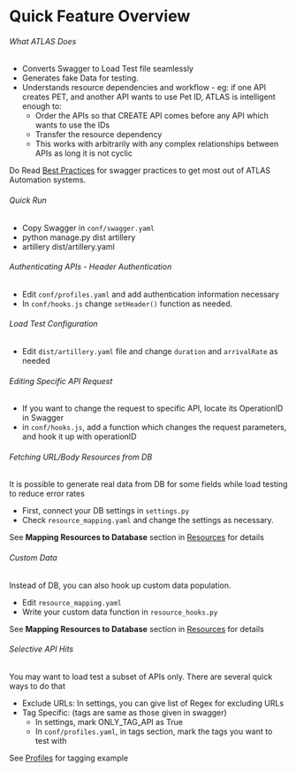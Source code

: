 Quick Feature Overview
======================

###### What ATLAS Does

- Converts Swagger to Load Test file seamlessly
- Generates fake Data for testing.
- Understands resource dependencies and workflow -
    eg: if one API creates PET, and another API wants to use Pet ID,
    ATLAS is intelligent enough to:
    - Order the APIs so that CREATE API comes before any API which wants to use the IDs
    - Transfer the resource dependency
    - This works with arbitrarily with any complex relationships between APIs as long it is not cyclic

Do Read [Best Practices](docs/best_practices.md) for swagger practices to get most out of ATLAS Automation systems.

###### Quick Run
- Copy Swagger in `conf/swagger.yaml`
- python manage.py dist artillery
- artillery dist/artillery.yaml


###### Authenticating APIs - Header Authentication
- Edit `conf/profiles.yaml` and add authentication information necessary
- In `conf/hooks.js` change `setHeader()` function as needed.


###### Load Test Configuration
- Edit `dist/artillery.yaml` file and change `duration` and `arrivalRate` as needed


###### Editing Specific API Request
- If you want to change the request to specific API, locate its OperationID in Swagger
- in `conf/hooks.js`, add a function which changes the request parameters, and hook it up with operationID


###### Fetching URL/Body Resources from DB
It is possible to generate real data from DB for some fields while load testing to reduce error rates
- First, connect your DB settings in `settings.py`
- Check `resource_mapping.yaml` and change the settings as necessary.

See **Mapping Resources to Database** section in [Resources](resources.md) for details

###### Custom Data
Instead of DB, you can also hook up custom data population.
- Edit `resource_mapping.yaml`
- Write your custom data function in `resource_hooks.py`

See **Mapping Resources to Database** section in [Resources](resources.md) for details


###### Selective API Hits
You may want to load test a subset of APIs only. There are several quick ways to do that
- Exclude URLs: In settings, you can give list of Regex for excluding URLs
- Tag Specific: (tags are same as those given in swagger)
    - In settings, mark ONLY_TAG_API as True
    - In `conf/profiles.yaml`, in tags section, mark the tags you want to test with

See [Profiles](profiles.md) for tagging example
